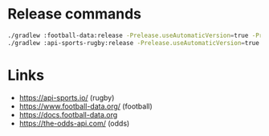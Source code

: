 # Release commands

```bash
./gradlew :football-data:release -Prelease.useAutomaticVersion=true -Prelease.releaseVersion=0.2.0
./gradlew :api-sports-rugby:release -Prelease.useAutomaticVersion=true -Prelease.releaseVersion=0.2.0
```

# Links
* https://api-sports.io/ (rugby)
* https://www.football-data.org/ (football)
* https://docs.football-data.org
* https://the-odds-api.com/ (odds)
